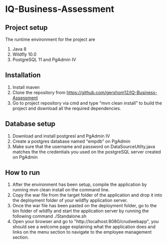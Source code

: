 # IQ-Business-Assessment

 ## Project setup 

The runtime environment for the project are
1.	Java 8
2.	Wildfly 10.0
3.	PostgreSQL 11 and PgAdmin IV

## Installation
1.	Install maven 
2.	Clone the repository from https://github.com/gershom12/IQ-Business-Assessment
3.	Go to project repository via cmd and type “mvn clean install” to build the project and download all the required dependencies.
## Database setup
1.	Download and install postgresl and PgAdmin IV
2.	Create a postgres database named “empdb” on PgAdmin 
3.	Make sure that the username and password on DataSourceUtilty.java matches the the credentials you used on the postgreSQL server created on PgAdmin 
## How to run
1.	After the environment has been setup, compile the application by running mvn clean install on the command line.
2.	Copy the war file from the target folder of the application and drop it into the deployment folder of your wildfly application server.
3.	Once the war file has been pasted on the deployment folder, go to the bin folder of wildfly and start the application server by running the following command ./Standalone.sh
4.	Open your browser and go to "http://localhost:8080/crudwebapp", you should see a welcome page explaining what the application does and links on the menu section to navigate to the employee management section.


